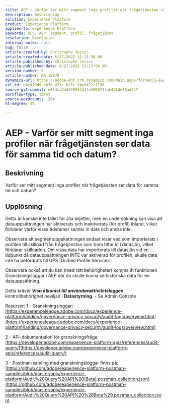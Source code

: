 ```yaml
---
title: AEP - Varför ser mitt segment inga profiler när frågetjänsten ser data för samma tid och datum?
description: Beskrivning
solution: Experience Platform
product: Experience Platform
applies-to: Experience Platform
keywords: KCS, AEP, segment, profil, frågetjänst
resolution: Resolution
internal-notes: null
bug: false
article-created-by: Christophe Jossic
article-created-date: 6/27/2022 11:11:50 AM
article-published-by: Christophe Jossic
article-published-date: 6/27/2022 11:12:04 AM
version-number: 5
article-number: KA-19878
dynamics-url: https://adobe-ent.crm.dynamics.com/main.aspx?forceUCI=1&pagetype=entityrecord&etn=knowledgearticle&id=54bbe8ee-09f6-ec11-bb3d-000d3a5b0082
exl-id: abc470d9-e638-47fc-b27c-f4e0422c1130
source-git-commit: e8f4ca2dd578944d4fe399074fab461de88ad247
workflow-type: tm+mt
source-wordcount: '284'
ht-degree: 0%

---
```


# AEP - Varför ser mitt segment inga profiler när frågetjänsten ser data för samma tid och datum?

## Beskrivning


Varför ser mitt segment inga profiler när frågetjänsten ser data för samma tid och datum?


## Upplösning


Detta är kanske inte fallet för alla biljetter, men en undersökning kan visa att datauppsättningen har aktiverats och inaktiverats (för profil) ibland, vilket förklarar varför vissa tidsramar samlar in data och andra inte.

Observera att segmentuppskattningen endast visar vad som importerats i profilen till skillnad från frågetjänsten som bara tittar in i datasjön, vilket förklarar skillnaden. Om vissa data har importerats till datasjön vid en tidpunkt då datauppsättningen INTE var aktiverad för profilen, skulle data inte ha befordrats till UPS (Unified Profile Service).



Observera också att du kan (med rätt behörigheter) komma åt funktionen Granskningsloggar i AEP där du skulle kunna se historiska data för en datauppsättning.

Detta kräver <b>*Visa åtkomst till användaraktivitetsloggen</b>*&#39; kontrollbehörighet beviljad i <b>Datastyrning</b>. - Se Admin Console



Resurser: 1 - Granskningsloggar:
[https://experienceleague.adobe.com/docs/experience-platform/landing/governance-privacy-security/audit-logs/overview.html](https://experienceleague.adobe.com/docs/experience-platform/landing/governance-privacy-security/audit-logs/overview.html)

2 - API-dokumentation för granskningsfråga:
[https://developer.adobe.com/experience-platform-apis/references/audit-query/](https://developer.adobe.com/experience-platform-apis/references/audit-query/)

3 - Postman-samling med granskningsloggar finns på:
[https://github.com/adobe/experience-platform-postman-samples/blob/master/apis/experience-platform/Audit%20Query%20API%20(Beta).postman_collection.json](https://github.com/adobe/experience-platform-postman-samples/blob/master/apis/experience-platform/Audit%20Query%20API%20%28Beta%29.postman_collection.json)
